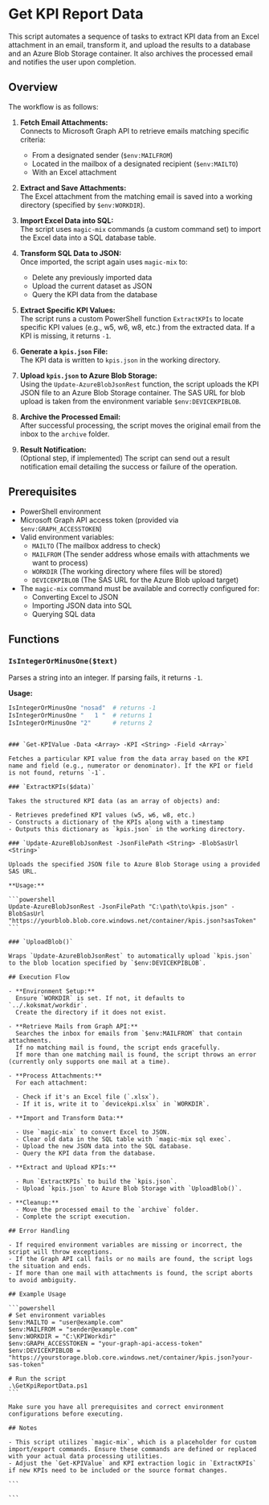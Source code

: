 # Get KPI Report Data

This script automates a sequence of tasks to extract KPI data from an Excel attachment in an email, transform it, and upload the results to a database and an Azure Blob Storage container. It also archives the processed email and notifies the user upon completion.

## Overview

The workflow is as follows:

1. **Fetch Email Attachments:**  
   Connects to Microsoft Graph API to retrieve emails matching specific criteria:

   - From a designated sender (`$env:MAILFROM`)
   - Located in the mailbox of a designated recipient (`$env:MAILTO`)
   - With an Excel attachment

2. **Extract and Save Attachments:**  
   The Excel attachment from the matching email is saved into a working directory (specified by `$env:WORKDIR`).

3. **Import Excel Data into SQL:**  
   The script uses `magic-mix` commands (a custom command set) to import the Excel data into a SQL database table.

4. **Transform SQL Data to JSON:**  
   Once imported, the script again uses `magic-mix` to:

   - Delete any previously imported data
   - Upload the current dataset as JSON
   - Query the KPI data from the database

5. **Extract Specific KPI Values:**  
   The script runs a custom PowerShell function `ExtractKPIs` to locate specific KPI values (e.g., w5, w6, w8, etc.) from the extracted data. If a KPI is missing, it returns `-1`.

6. **Generate a `kpis.json` File:**  
   The KPI data is written to `kpis.json` in the working directory.

7. **Upload `kpis.json` to Azure Blob Storage:**  
   Using the `Update-AzureBlobJsonRest` function, the script uploads the KPI JSON file to an Azure Blob Storage container. The SAS URL for blob upload is taken from the environment variable `$env:DEVICEKPIBLOB`.

8. **Archive the Processed Email:**  
   After successful processing, the script moves the original email from the inbox to the `archive` folder.

9. **Result Notification:**  
   (Optional step, if implemented) The script can send out a result notification email detailing the success or failure of the operation.

## Prerequisites

- PowerShell environment
- Microsoft Graph API access token (provided via `$env:GRAPH_ACCESSTOKEN`)
- Valid environment variables:
  - `MAILTO` (The mailbox address to check)
  - `MAILFROM` (The sender address whose emails with attachments we want to process)
  - `WORKDIR` (The working directory where files will be stored)
  - `DEVICEKPIBLOB` (The SAS URL for the Azure Blob upload target)
- The `magic-mix` command must be available and correctly configured for:
  - Converting Excel to JSON
  - Importing JSON data into SQL
  - Querying SQL data

## Functions

### `IsIntegerOrMinusOne($text)`

Parses a string into an integer. If parsing fails, it returns `-1`.

**Usage:**

```powershell
IsIntegerOrMinusOne "nosad"  # returns -1
IsIntegerOrMinusOne "   1 "  # returns 1
IsIntegerOrMinusOne "2"      # returns 2
```

````

### `Get-KPIValue -Data <Array> -KPI <String> -Field <Array>`

Fetches a particular KPI value from the data array based on the KPI name and field (e.g., numerator or denominator). If the KPI or field is not found, returns `-1`.

### `ExtractKPIs($data)`

Takes the structured KPI data (as an array of objects) and:

- Retrieves predefined KPI values (w5, w6, w8, etc.)
- Constructs a dictionary of the KPIs along with a timestamp
- Outputs this dictionary as `kpis.json` in the working directory.

### `Update-AzureBlobJsonRest -JsonFilePath <String> -BlobSasUrl <String>`

Uploads the specified JSON file to Azure Blob Storage using a provided SAS URL.

**Usage:**

```powershell
Update-AzureBlobJsonRest -JsonFilePath "C:\path\to\kpis.json" -BlobSasUrl "https://yourblob.blob.core.windows.net/container/kpis.json?sasToken"
```

### `UploadBlob()`

Wraps `Update-AzureBlobJsonRest` to automatically upload `kpis.json` to the blob location specified by `$env:DEVICEKPIBLOB`.

## Execution Flow

- **Environment Setup:**
  Ensure `WORKDIR` is set. If not, it defaults to `../.koksmat/workdir`.
  Create the directory if it does not exist.

- **Retrieve Mails from Graph API:**
  Searches the inbox for emails from `$env:MAILFROM` that contain attachments.
  If no matching mail is found, the script ends gracefully.
  If more than one matching mail is found, the script throws an error (currently only supports one mail at a time).

- **Process Attachments:**
  For each attachment:

  - Check if it's an Excel file (`.xlsx`).
  - If it is, write it to `devicekpi.xlsx` in `WORKDIR`.

- **Import and Transform Data:**

  - Use `magic-mix` to convert Excel to JSON.
  - Clear old data in the SQL table with `magic-mix sql exec`.
  - Upload the new JSON data into the SQL database.
  - Query the KPI data from the database.

- **Extract and Upload KPIs:**

  - Run `ExtractKPIs` to build the `kpis.json`.
  - Upload `kpis.json` to Azure Blob Storage with `UploadBlob()`.

- **Cleanup:**
  - Move the processed email to the `archive` folder.
  - Complete the script execution.

## Error Handling

- If required environment variables are missing or incorrect, the script will throw exceptions.
- If the Graph API call fails or no mails are found, the script logs the situation and ends.
- If more than one mail with attachments is found, the script aborts to avoid ambiguity.

## Example Usage

```powershell
# Set environment variables
$env:MAILTO = "user@example.com"
$env:MAILFROM = "sender@example.com"
$env:WORKDIR = "C:\KPIWorkdir"
$env:GRAPH_ACCESSTOKEN = "your-graph-api-access-token"
$env:DEVICEKPIBLOB = "https://yourstorage.blob.core.windows.net/container/kpis.json?your-sas-token"

# Run the script
.\GetKpiReportData.ps1
```

Make sure you have all prerequisites and correct environment configurations before executing.

## Notes

- This script utilizes `magic-mix`, which is a placeholder for custom import/export commands. Ensure these commands are defined or replaced with your actual data processing utilities.
- Adjust the `Get-KPIValue` and KPI extraction logic in `ExtractKPIs` if new KPIs need to be included or the source format changes.

```

```
````
